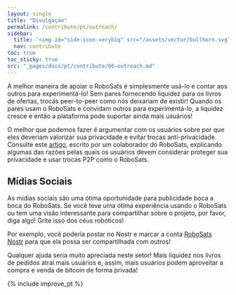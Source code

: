 ```yaml
---
layout: single
title: "Divulgação"
permalink: /contribute/pt/outreach/
sidebar:
  title: '<img id="side-icon-verybig" src="/assets/vector/bullhorn.svg"/>Divulgação'
  nav: contribute
toc: true
toc_sticky: true
src: "_pages/docs/pt/contribute/06-outreach.md"
---
```



A melhor maneira de apoiar o RoboSats é simplesmente usá-lo e contar aos outros para experimentá-lo! Sem pares fornecendo liquidez para os livros de ofertas, trocas peer-to-peer como nós deixariam de existir! Quando os pares usam o RoboSats e convidam outros para experimentá-lo, a liquidez cresce e então a plataforma pode suportar ainda mais usuários!

O melhor que podemos fazer é argumentar com os usuários sobre por que eles deveriam valorizar sua privacidade e evitar trocas anti-privacidade. Consulte este [artigo](https://bitcoinmagazine.com/culture/the-value-of-p2p-bitcoin-exchanges), escrito por um colaborador do RoboSats, explicando algumas das razões pelas quais os usuários devem considerar proteger sua privacidade e usar trocas P2P como o RoboSats.

## Mídias Sociais

As mídias sociais são uma ótima oportunidade para publicidade boca a boca do RoboSats. Se você teve uma ótima experiência usando o RoboSats ou tem uma visão interessante para compartilhar sobre o projeto, por favor, diga algo! Grite isso dos céus robóticos!

Por exemplo, você poderia postar no Nostr e marcar a conta [RoboSats Nostr](https://njump.me/npub1gdfr0r0an32jalqryqlvpn3gsef2hu832wv6kp5p2gt2aqa2n8yqd42ffw) para que ela possa ser compartilhada com outros!

Qualquer ajuda seria muito apreciada neste setor! Mais liquidez nos livros de pedidos atrai mais usuários e, assim, mais usuários podem aproveitar a compra e venda de bitcoin de forma privada!

{% include improve_pt %}
